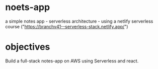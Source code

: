 # noets-app
a simple notes app - serverless architecture - using a netlify serverless course ("https://branchv41--serverless-stack.netlify.app/")
# objectives
Build a full-stack notes-app on AWS using Serverless and react.